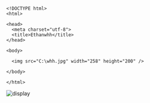 ```

<!DOCTYPE html>
<html>

<head>
  <meta charset="utf-8">
  <title>Ethanwhh</title>
</head>

<body>

  <img src="C:\whh.jpg" width="258" height="200" />

</body>

</html>

```

![display](../../imgs/01_05.jpg)

